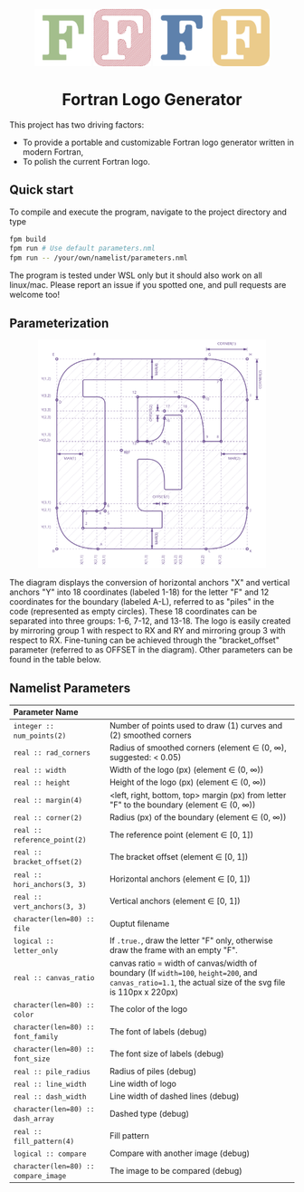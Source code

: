 <p align="center">
  <img src="./data/logo_green_letter.svg" style="width:20%">
  <img src="./data/logo_red_rounded.svg" style="width:20%">
  <img src="./data/logo_blue_chobby.svg" style="width:20%">
  <img src="./data/logo_yellow_regular.svg" style="width:20%">
</p>

<h1 align="center">
  Fortran Logo Generator
</h1>

This project has two driving factors:

* To provide a portable and customizable Fortran logo generator written in modern Fortran,
* To polish the current Fortran logo.

## Quick start

To compile and execute the program, navigate to the project directory and type
```bash
fpm build
fpm run # Use default parameters.nml
fpm run -- /your/own/namelist/parameters.nml
```
The program is tested under WSL only but it should also work on all linux/mac. Please report an issue if you spotted one, and pull requests are welcome too!

## Parameterization

<p align="center">
  <img width="80%" src="./data/logo_showcase.svg">
</p>

The diagram displays the conversion of horizontal anchors "X" and vertical anchors "Y" into 18 coordinates (labeled 1-18) for the letter "F" and 12 coordinates for the boundary (labeled A-L), referred to as "piles" in the code (represented as empty circles). These 18 coordinates can be separated into three groups: 1-6, 7-12, and 13-18. The logo is easily created by mirroring group 1 with respect to RX and RY and mirroring group 3 with respect to RX. Fine-tuning can be achieved through the "bracket_offset" parameter (referred to as OFFSET in the diagram). Other parameters can be found in the table below.

## Namelist Parameters

| Parameter Name | |
|:-----|:-------|
| `integer :: num_points(2)` | Number of points used to draw (1) curves and (2) smoothed corners |
| `real :: rad_corners` | Radius of smoothed corners (element &#8712; (0, &#x221E;), suggested: < 0.05) |
| `real :: width` | Width of the logo (px) (element &#8712; (0, &#x221E;)) |
| `real :: height` | Height of the logo (px) (element &#8712; (0, &#x221E;)) |
| `real :: margin(4)` | <left, right, bottom, top> margin (px) from letter "F" to the boundary (element &#8712; (0, &#x221E;))|
| `real :: corner(2)` | Radius (px) of the boundary (element &#8712; (0, &#x221E;)) |
| `real :: reference_point(2)` | The reference point (element &#8712; [0, 1]) |
| `real :: bracket_offset(2)` | The bracket offset (element &#8712; [0, 1]) |
| `real :: hori_anchors(3, 3)` | Horizontal anchors (element &#8712; [0, 1]) |
| `real :: vert_anchors(3, 3)` | Vertical anchors (element &#8712; [0, 1]) |
| `character(len=80) :: file` | Ouptut filename |
| `logical :: letter_only` | If `.true.`, draw the letter "F" only, otherwise draw the frame with an empty "F". |
| `real :: canvas_ratio` | canvas ratio = width of canvas/width of boundary (If `width=100`, `height=200`, and `canvas_ratio=1.1`, the actual size of the svg file is 110px x 220px) |
| `character(len=80) :: color` | The color of the logo |
| `character(len=80) :: font_family` | The font of labels (debug) |
| `character(len=80) :: font_size` | The font size of labels (debug) |
| `real :: pile_radius` | Radius of piles (debug) |
| `real :: line_width` | Line width of logo |
| `real :: dash_width` | Line width of dashed lines (debug) |
| `character(len=80) :: dash_array` | Dashed type (debug) |
| `real :: fill_pattern(4)` | Fill pattern |
| `logical :: compare` | Compare with another image (debug) |
| `character(len=80) :: compare_image` | The image to be compared (debug) |
